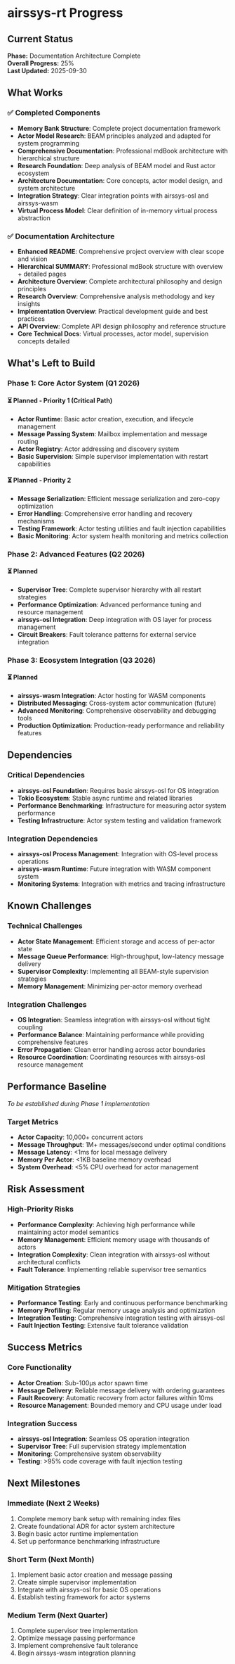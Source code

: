 # airssys-rt Progress

## Current Status
**Phase:** Documentation Architecture Complete  
**Overall Progress:** 25%  
**Last Updated:** 2025-09-30

## What Works
### ✅ Completed Components
- **Memory Bank Structure**: Complete project documentation framework
- **Actor Model Research**: BEAM principles analyzed and adapted for system programming
- **Comprehensive Documentation**: Professional mdBook architecture with hierarchical structure
- **Research Foundation**: Deep analysis of BEAM model and Rust actor ecosystem
- **Architecture Documentation**: Core concepts, actor model design, and system architecture
- **Integration Strategy**: Clear integration points with airssys-osl and airssys-wasm
- **Virtual Process Model**: Clear definition of in-memory virtual process abstraction

### ✅ Documentation Architecture
- **Enhanced README**: Comprehensive project overview with clear scope and vision
- **Hierarchical SUMMARY**: Professional mdBook structure with overview + detailed pages
- **Architecture Overview**: Complete architectural philosophy and design principles
- **Research Overview**: Comprehensive analysis methodology and key insights
- **Implementation Overview**: Practical development guide and best practices
- **API Overview**: Complete API design philosophy and reference structure
- **Core Technical Docs**: Virtual processes, actor model, supervision concepts detailed

## What's Left to Build

### Phase 1: Core Actor System (Q1 2026)
#### ⏳ Planned - Priority 1 (Critical Path)
- **Actor Runtime**: Basic actor creation, execution, and lifecycle management
- **Message Passing System**: Mailbox implementation and message routing
- **Actor Registry**: Actor addressing and discovery system
- **Basic Supervision**: Simple supervisor implementation with restart capabilities

#### ⏳ Planned - Priority 2
- **Message Serialization**: Efficient message serialization and zero-copy optimization
- **Error Handling**: Comprehensive error handling and recovery mechanisms
- **Testing Framework**: Actor testing utilities and fault injection capabilities
- **Basic Monitoring**: Actor system health monitoring and metrics collection

### Phase 2: Advanced Features (Q2 2026)
#### ⏳ Planned
- **Supervisor Tree**: Complete supervisor hierarchy with all restart strategies
- **Performance Optimization**: Advanced performance tuning and resource management
- **airssys-osl Integration**: Deep integration with OS layer for process management
- **Circuit Breakers**: Fault tolerance patterns for external service integration

### Phase 3: Ecosystem Integration (Q3 2026)
#### ⏳ Planned
- **airssys-wasm Integration**: Actor hosting for WASM components
- **Distributed Messaging**: Cross-system actor communication (future)
- **Advanced Monitoring**: Comprehensive observability and debugging tools
- **Production Optimization**: Production-ready performance and reliability features

## Dependencies

### Critical Dependencies
- **airssys-osl Foundation**: Requires basic airssys-osl for OS integration
- **Tokio Ecosystem**: Stable async runtime and related libraries
- **Performance Benchmarking**: Infrastructure for measuring actor system performance
- **Testing Infrastructure**: Actor system testing and validation framework

### Integration Dependencies
- **airssys-osl Process Management**: Integration with OS-level process operations
- **airssys-wasm Runtime**: Future integration with WASM component system
- **Monitoring Systems**: Integration with metrics and tracing infrastructure

## Known Challenges

### Technical Challenges
- **Actor State Management**: Efficient storage and access of per-actor state
- **Message Queue Performance**: High-throughput, low-latency message delivery
- **Supervisor Complexity**: Implementing all BEAM-style supervision strategies
- **Memory Management**: Minimizing per-actor memory overhead

### Integration Challenges
- **OS Integration**: Seamless integration with airssys-osl without tight coupling
- **Performance Balance**: Maintaining performance while providing comprehensive features
- **Error Propagation**: Clean error handling across actor boundaries
- **Resource Coordination**: Coordinating resources with airssys-osl resource management

## Performance Baseline
*To be established during Phase 1 implementation*

### Target Metrics
- **Actor Capacity**: 10,000+ concurrent actors
- **Message Throughput**: 1M+ messages/second under optimal conditions  
- **Message Latency**: <1ms for local message delivery
- **Memory Per Actor**: <1KB baseline memory overhead
- **System Overhead**: <5% CPU overhead for actor management

## Risk Assessment

### High-Priority Risks
- **Performance Complexity**: Achieving high performance while maintaining actor model semantics
- **Memory Management**: Efficient memory usage with thousands of actors
- **Integration Complexity**: Clean integration with airssys-osl without architectural conflicts
- **Fault Tolerance**: Implementing reliable supervisor tree semantics

### Mitigation Strategies
- **Performance Testing**: Early and continuous performance benchmarking
- **Memory Profiling**: Regular memory usage analysis and optimization
- **Integration Testing**: Comprehensive integration testing with airssys-osl
- **Fault Injection Testing**: Extensive fault tolerance validation

## Success Metrics

### Core Functionality
- **Actor Creation**: Sub-100μs actor spawn time
- **Message Delivery**: Reliable message delivery with ordering guarantees
- **Fault Recovery**: Automatic recovery from actor failures within 10ms
- **Resource Management**: Bounded memory and CPU usage under load

### Integration Success
- **airssys-osl Integration**: Seamless OS operation integration
- **Supervisor Tree**: Full supervision strategy implementation
- **Monitoring**: Comprehensive system observability
- **Testing**: >95% code coverage with fault injection testing

## Next Milestones

### Immediate (Next 2 Weeks)
1. Complete memory bank setup with remaining index files
2. Create foundational ADR for actor system architecture
3. Begin basic actor runtime implementation
4. Set up performance benchmarking infrastructure

### Short Term (Next Month)
1. Implement basic actor creation and message passing
2. Create simple supervisor implementation
3. Integrate with airssys-osl for basic OS operations
4. Establish testing framework for actor systems

### Medium Term (Next Quarter)
1. Complete supervisor tree implementation
2. Optimize message passing performance
3. Implement comprehensive fault tolerance
4. Begin airssys-wasm integration planning